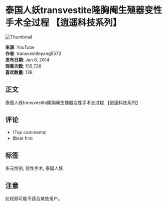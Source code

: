 # 泰国人妖transvestite隆胸阉生殖器变性手术全过程 【逍遥科技系列】

![Thumbnail](https://yt3.ggpht.com/ytc/AIdro_kYAP863WsFXAfWpsAv3f0yQrbP3_KRv4wibaZY8pI=s48-c-k-c0x00ffffff-no-rj)

**来源**: YouTube  
**作者**: transvestiteyang5572  
**发布日期**: Jan 8, 2014  
**观看次数**: 155,726  
**喜欢数量**: 138  

## 正文

泰国人妖transvestite隆胸阉生殖器变性手术全过程 【逍遥科技系列】

## 评论

- (Top comments)
- 新est first

## 标签

多元性别, 变性手术, 泰国人妖

## 注意

此视频可能不适合某些用户。